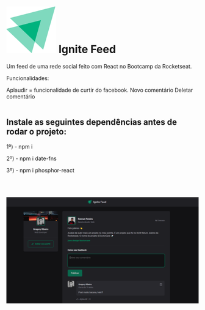 # <img src="https://raw.githubusercontent.com/gregoryi2/ignite_feed/bd5db7436e9b278e079dfb33757acf506f9255ff/src/assets/ignite-logo.svg"> Ignite Feed

Um feed de uma rede social feito com React no Bootcamp da Rocketseat.

Funcionalidades:

Aplaudir = funcionalidade de curtir do facebook.
Novo comentário
Deletar comentário
<br><br>

<h2>Instale as seguintes dependências antes de rodar o projeto:</h2>

1º) - npm i

2º) - npm i date-fns

3º) - npm i phosphor-react

<br><br>

<img src="https://raw.githubusercontent.com/gregoryi2/ignite_feed/master/img.png">

<br><br>
